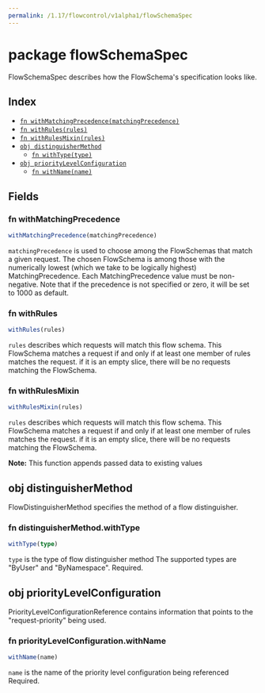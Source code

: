 ```yaml
---
permalink: /1.17/flowcontrol/v1alpha1/flowSchemaSpec
---
```


# package flowSchemaSpec

FlowSchemaSpec describes how the FlowSchema's specification looks like.

## Index

* [`fn withMatchingPrecedence(matchingPrecedence)`](#fn-withmatchingprecedence)
* [`fn withRules(rules)`](#fn-withrules)
* [`fn withRulesMixin(rules)`](#fn-withrulesmixin)
* [`obj distinguisherMethod`](#obj-distinguishermethod)
  * [`fn withType(type)`](#fn-distinguishermethodwithtype)
* [`obj priorityLevelConfiguration`](#obj-prioritylevelconfiguration)
  * [`fn withName(name)`](#fn-prioritylevelconfigurationwithname)

## Fields

### fn withMatchingPrecedence

```ts
withMatchingPrecedence(matchingPrecedence)
```

`matchingPrecedence` is used to choose among the FlowSchemas that match a given request. The chosen FlowSchema is among those with the numerically lowest (which we take to be logically highest) MatchingPrecedence.  Each MatchingPrecedence value must be non-negative. Note that if the precedence is not specified or zero, it will be set to 1000 as default.

### fn withRules

```ts
withRules(rules)
```

`rules` describes which requests will match this flow schema. This FlowSchema matches a request if and only if at least one member of rules matches the request. if it is an empty slice, there will be no requests matching the FlowSchema.

### fn withRulesMixin

```ts
withRulesMixin(rules)
```

`rules` describes which requests will match this flow schema. This FlowSchema matches a request if and only if at least one member of rules matches the request. if it is an empty slice, there will be no requests matching the FlowSchema.

**Note:** This function appends passed data to existing values

## obj distinguisherMethod

FlowDistinguisherMethod specifies the method of a flow distinguisher.

### fn distinguisherMethod.withType

```ts
withType(type)
```

`type` is the type of flow distinguisher method The supported types are "ByUser" and "ByNamespace". Required.

## obj priorityLevelConfiguration

PriorityLevelConfigurationReference contains information that points to the "request-priority" being used.

### fn priorityLevelConfiguration.withName

```ts
withName(name)
```

`name` is the name of the priority level configuration being referenced Required.